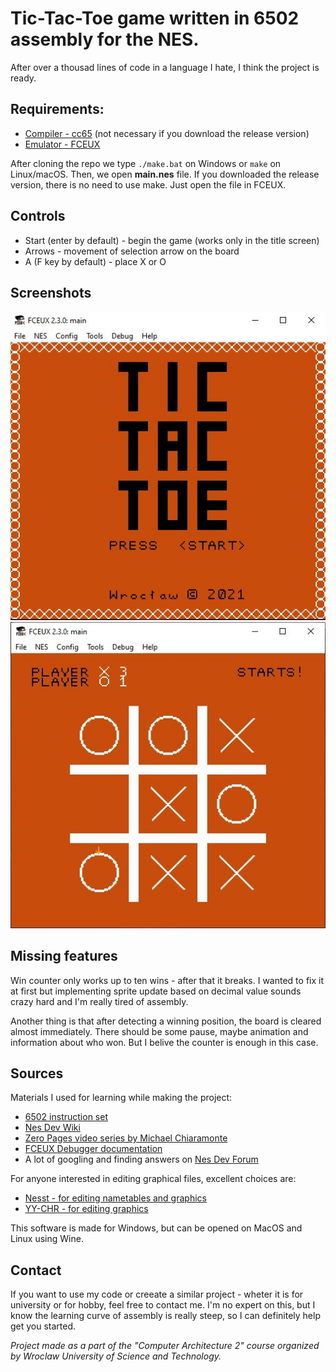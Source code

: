 # Tic-Tac-Toe game written in 6502 assembly for the NES.

After over a thousad lines of code in a language I hate, I think the project is ready.

## Requirements: 
* [Compiler - cc65](https://cc65.github.io/getting-started.html) (not necessary if you download the release version)
* [Emulator - FCEUX](http://fceux.com/web/download.html)

After cloning the repo we type `./make.bat` on Windows or `make` on Linux/macOS. Then, we open **main.nes** file.
If you downloaded the release version, there is no need to use make. Just open the file in FCEUX.

## Controls
* Start (enter by default) - begin the game (works only in the title screen)
* Arrows - movement of selection arrow on the board
* A (F key by default) - place X or O

## Screenshots
![Title Screen](./docs/1.jpg)
![Gameplay](./docs/2.jpg)

## Missing features
Win counter only works up to ten wins - after that it breaks. I wanted to fix it at first but implementing sprite update based on decimal value sounds crazy hard and I'm really tired of assembly.

Another thing is that after detecting a winning position, the board is cleared almost immediately. There should be some pause, maybe animation and information about who won. But I belive the counter is enough in this case.


## Sources

Materials I used for learning while making the project:
* [6502 instruction set](http://www.6502.org/tutorials/6502opcodes.html#STA)
* [Nes Dev Wiki](https://wiki.nesdev.com/)
* [Zero Pages video series by Michael Chiaramonte](https://www.youtube.com/watch?v=JgdcGcJga4w&list=PL29OkqO3wUxzOmjc0VKcdiNPqwliHEuEk)
* [FCEUX Debugger documentation](http://fceux.com/web/help/Debugger.html)
* A lot of googling and finding answers on [Nes Dev Forum](https://forums.nesdev.com/)

For anyone interested in editing graphical files, excellent choices are:
* [Nesst - for editing nametables and graphics](https://shiru.untergrund.net/software.shtml)
* [YY-CHR - for editing graphics](https://www.romhacking.net/utilities/119/)

This software is made for Windows, but can be opened on MacOS and Linux using Wine. 

## Contact
If you want to use my code or creeate a similar project - wheter it is for university or for hobby, feel free to contact me. I'm no expert on this, but I know the learning curve of assembly is really steep, so I can definitely help get you started.

*Project made as a part of the "Computer Architecture 2" course organized by Wroclaw University of Science and Technology.*
